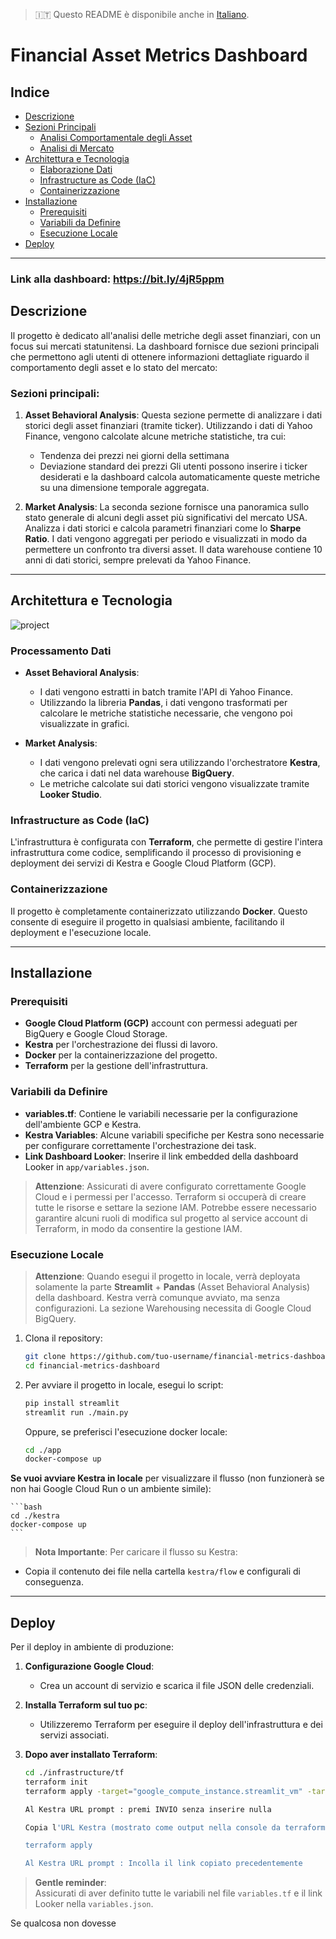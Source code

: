> 🇮🇹 Questo README è disponibile anche in [Italiano](README.md).

# Financial Asset Metrics Dashboard

## Indice
- [Descrizione](#descrizione)
- [Sezioni Principali](#sezioni-principali)
  - [Analisi Comportamentale degli Asset](#analisi-comportamentale-degli-asset)
  - [Analisi di Mercato](#analisi-di-mercato)
- [Architettura e Tecnologia](#architettura-e-tecnologia)
  - [Elaborazione Dati](#elaborazione-dati)
  - [Infrastructure as Code (IaC)](#infrastructure-as-code-iac)
  - [Containerizzazione](#containerizzazione)
- [Installazione](#installazione)
  - [Prerequisiti](#prerequisiti)
  - [Variabili da Definire](#variabili-da-definire)
  - [Esecuzione Locale](#esecuzione-locale)
- [Deploy](#deploy)

---
### Link alla dashboard: https://bit.ly/4jR5ppm
## Descrizione

Il progetto è dedicato all'analisi delle metriche degli asset finanziari, con un focus sui mercati statunitensi. La dashboard fornisce due sezioni principali che permettono agli utenti di ottenere informazioni dettagliate riguardo il comportamento degli asset e lo stato del mercato:

### Sezioni principali:

1. **Asset Behavioral Analysis**:
   Questa sezione permette di analizzare i dati storici degli asset finanziari (tramite ticker). Utilizzando i dati di Yahoo Finance, vengono calcolate alcune metriche statistiche, tra cui:
   - Tendenza dei prezzi nei giorni della settimana
   - Deviazione standard dei prezzi
   Gli utenti possono inserire i ticker desiderati e la dashboard calcola automaticamente queste metriche su una dimensione temporale aggregata.

2. **Market Analysis**:
   La seconda sezione fornisce una panoramica sullo stato generale di alcuni degli asset più significativi del mercato USA. Analizza i dati storici e calcola parametri finanziari come lo **Sharpe Ratio**. I dati vengono aggregati per periodo e visualizzati in modo da permettere un confronto tra diversi asset.
   Il data warehouse contiene 10 anni di dati storici, sempre prelevati da Yahoo Finance.

---

## Architettura e Tecnologia

![project](https://github.com/user-attachments/assets/94ab2564-1afd-4ad8-9b3e-09008aa854bc)

### Processamento Dati

- **Asset Behavioral Analysis**:
  - I dati vengono estratti in batch tramite l'API di Yahoo Finance.
  - Utilizzando la libreria **Pandas**, i dati vengono trasformati per calcolare le metriche statistiche necessarie, che vengono poi visualizzate in grafici.

- **Market Analysis**:
  - I dati vengono prelevati ogni sera utilizzando l'orchestratore **Kestra**, che carica i dati nel data warehouse **BigQuery**.
  - Le metriche calcolate sui dati storici vengono visualizzate tramite **Looker Studio**.

### Infrastructure as Code (IaC)

L'infrastruttura è configurata con **Terraform**, che permette di gestire l'intera infrastruttura come codice, semplificando il processo di provisioning e deployment dei servizi di Kestra e Google Cloud Platform (GCP).

### Containerizzazione

Il progetto è completamente containerizzato utilizzando **Docker**. Questo consente di eseguire il progetto in qualsiasi ambiente, facilitando il deployment e l'esecuzione locale.

---

## Installazione

### Prerequisiti
- **Google Cloud Platform (GCP)** account con permessi adeguati per BigQuery e Google Cloud Storage.
- **Kestra** per l'orchestrazione dei flussi di lavoro.
- **Docker** per la containerizzazione del progetto.
- **Terraform** per la gestione dell'infrastruttura.

### Variabili da Definire

- **variables.tf**: Contiene le variabili necessarie per la configurazione dell'ambiente GCP e Kestra.
- **Kestra Variables**: Alcune variabili specifiche per Kestra sono necessarie per configurare correttamente l'orchestrazione dei task.
- **Link Dashboard Looker**: Inserire il link embedded della dashboard Looker in `app/variables.json`.

> **Attenzione**: Assicurati di avere configurato correttamente Google Cloud e i permessi per l'accesso. Terraform si occuperà di creare tutte le risorse e settare la sezione IAM. Potrebbe essere necessario garantire alcuni ruoli di modifica sul progetto al service account di Terraform, in modo da consentire la gestione IAM.

### Esecuzione Locale

> **Attenzione**: Quando esegui il progetto in locale, verrà deployata solamente la parte **Streamlit** + **Pandas** (Asset Behavioral Analysis) della dashboard. Kestra verrà comunque avviato, ma senza configurazioni. La sezione Warehousing necessita di Google Cloud BigQuery.

1. Clona il repository:
    ```bash
    git clone https://github.com/tuo-username/financial-metrics-dashboard.git
    cd financial-metrics-dashboard
    ```

2. Per avviare il progetto in locale, esegui lo script:
    ```bash
    pip install streamlit
    streamlit run ./main.py
    ```

   Oppure, se preferisci l'esecuzione docker locale:
    ```bash
    cd ./app
    docker-compose up 
    ```

**Se vuoi avviare Kestra in locale** per visualizzare il flusso (non funzionerà se non hai Google Cloud Run o un ambiente simile):

    ```bash
    cd ./kestra
    docker-compose up 
    ```
> **Nota Importante**: Per caricare il flusso su Kestra:
- Copia il contenuto dei file nella cartella `kestra/flow` e configurali di conseguenza.

---

## Deploy

Per il deploy in ambiente di produzione:

1. **Configurazione Google Cloud**:
   - Crea un account di servizio e scarica il file JSON delle credenziali.

2. **Installa Terraform sul tuo pc**:
   - Utilizzeremo Terraform per eseguire il deploy dell'infrastruttura e dei servizi associati.

3. **Dopo aver installato Terraform**:
    ```bash
    cd ./infrastructure/tf
    terraform init
    terraform apply -target="google_compute_instance.streamlit_vm" -target="google_compute_firewall.default"

    Al Kestra URL prompt : premi INVIO senza inserire nulla

    Copia l'URL Kestra (mostrato come output nella console da terraform)

    terraform apply

    Al Kestra URL prompt : Incolla il link copiato precedentemente
    ```
> **Gentle reminder**:  
Assicurati di aver definito tutte le variabili nel file `variables.tf` e il link Looker nella `variables.json`.

  Se qualcosa non dovesse 
